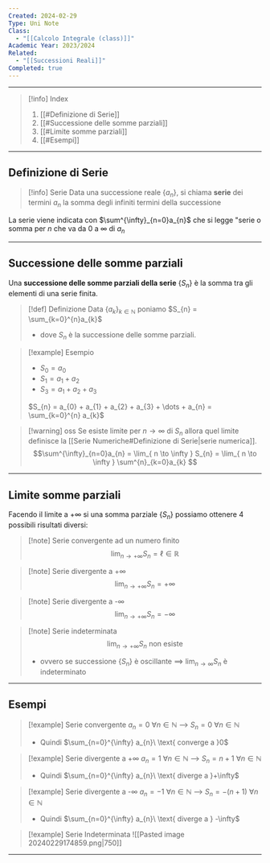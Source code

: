 ```yaml
---
Created: 2024-02-29
Type: Uni Note
Class:
  - "[[Calcolo Integrale (class)]]"
Academic Year: 2023/2024
Related:
  - "[[Successioni Reali]]"
Completed: true
---
```

---

>[!info] Index
>1. [[#Definizione di Serie]]
>2. [[#Successione delle somme parziali]]
>3. [[#Limite somme parziali]]
>4. [[#Esempi]]

---
## Definizione di Serie

>[!info] Serie
Data una successione reale $\{a_{n}\}$, si chiama **serie** dei termini $a_{n}$ la somma degli infiniti termini della successione

La serie viene indicata con $\sum^{\infty}_{n=0}a_{n}$ che si legge "serie o somma per $n$ che va da $0$ a $\infty$ di $a_{n}$ 

---
## Successione delle somme parziali 

Una  **successione delle somme parziali della serie** $\{ S_{n} \}$ è la somma tra gli elementi di una serie finita.

>[!def] Definizione
>Data $\{ a_{k} \}_{k\in \mathbb{N}}$ poniamo $S_{n} = \sum_{k=0}^{n}a_{k}$
>-  dove $S_{n}$ è la successione delle somme parziali.

>[!example] Esempio
>- $S_{0} = a_{0}$
>- $S_{1} = a_{1} + a_{2}$
>- $S_{3} = a_{1} + a_{2} + a_{3}$
>
> $S_{n} = a_{0} + a_{1} + a_{2} + a_{3} + \dots + a_{n} = \sum_{k=0}^{n} a_{k}$

>[!warning] oss
>Se esiste limite per $n\to \infty$ di  $S_{n}$ allora quel limite definisce la [[Serie Numeriche#Definizione di Serie|serie numerica]].
>$$\sum^{\infty}_{n=0}a_{n} = \lim_{ n \to \infty } S_{n} = \lim_{ n \to \infty } \sum^{n}_{k=0}a_{k} $$

---
## Limite somme parziali

Facendo il limite a $+\infty$ si una somma parziale $\{ S_{n} \}$ possiamo ottenere 4 possibili risultati diversi:

>[!note] Serie convergente ad un numero finito
>$$ \lim_{ n \to +\infty } S_{n} = \ell \in\mathbb{R}$$

>[!note] Serie divergente a +∞
>$$ \lim_{ n \to +\infty } S_{n} = +\infty $$

>[!note] Serie divergente a -∞
>$$ \lim_{ n \to +\infty } S_{n} = -\infty $$

>[!note] Serie indeterminata
>$$ \lim_{ n \to +\infty } S_{n} \text{ non esiste}$$
>- ovvero se successione $\{ S_{n} \}$ è oscillante $\implies$ $\lim_{ n \to \infty }S_{n}$ è indeterminato

---
## Esempi

>[!example] Serie convergente
>$a_{n}=0\ \forall n\in\mathbb{N}$ --> $S_{n} = 0\ \forall n \in \mathbb{N }$      
>- Quindi $\sum_{n=0}^{\infty} a_{n}\ \text{ converge a }0$ 

>[!example] Serie divergente a +∞
>$a_{n}=1\ \forall n\in\mathbb{N}$ --> $S_{n} = n+1\ \forall n \in \mathbb{N }$      
>- Quindi $\sum_{n=0}^{\infty} a_{n}\ \text{ diverge a }+\infty$ 

>[!example] Serie divergente a -∞
>$a_{n}=-1\ \forall n\in\mathbb{N}$ --> $S_{n} = -(n+1)\ \forall n \in \mathbb{N}$      
>- Quindi $\sum_{n=0}^{\infty} a_{n}\ \text{ diverge a } -\infty$ 

>[!example] Serie Indeterminata
>![[Pasted image 20240229174859.png|750]]
---

